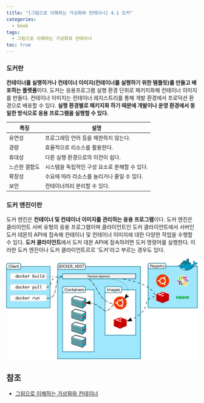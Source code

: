 ```yaml
---
title: "[그림으로 이해하는 가상화와 컨테이너] 4.1 도커"
categories:
  - book
tags:
  - 그림으로 이해하는 가상화와 컨테이너
toc: true
---
```


### 도커란

**컨테이너를 실행하거나 컨테이너 이미지(컨테이너를 실행하기 위한 템플릿)를 만들고 배포하는 플랫폼**이다.
도커는 응용프로그램 실행 환경 단위로 패키지화해 컨테이너 이미지를 만들다.
컨테이너 이미지는 컨테이너 레지스트리를 통해 개발 환경에서 프로덕션 환경으로 배포할 수 있다.
**실행 환경별로 패키지화 하기 때문에 개발이나 운영 환경에서 동일한 방식으로 응용 프로그램을 실행할 수 있다.**

| 특징      | 설명                         |
|---------|----------------------------|
| 유연성     | 프로그래밍 언어 등을 제한하지 않는다.      |
| 경량      | 효율적으로 리소스를 활용한다.           |
| 휴대성     | 다른 실행 환경으로의 이전이 쉽다.        |
| 느슨한 결합도 | 시스템을 독립적인 구성 요소로 분해할 수 있다. |
| 확장성     | 수요에 따라 리소스를 늘리거나 줄일 수 있다.  |
| 보안      | 컨테이너끼리 분리할 수 있다.           |

### 도커 엔진이란

도커 엔진은 **컨테이너 및 컨테이너 이미지를 관리하는 응용 프로그램**이다.
도커 엔진은 클라이언트 서버 유형의 응용 프로그램이며 클라이언트인 도커 클라이언트에서 서버인 도커 데몬의 API에 접속해 컨테이너 및 컨테이너 이미지에 대한 다양한
작업을 수행할 수 있다. **도커 클라이언트**에서 도커 데몬 API에 접속하려면 도커 명령어를 실행한다. 이러한 도커 엔진이나 도커 클라이언트르르 '도커'라고 부르는
경우도 있다.

![docker architecture](../../../assets/images/book/그림으로-이해하는-가상화와-컨테이너/ch04/docker-architecture.png)

## 참조

- [그림으로 이해하는 가상화와 컨테이너](http://www.yes24.com/Product/Goods/115457586)